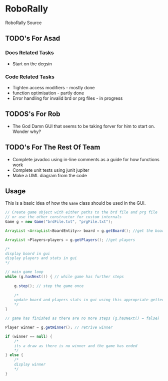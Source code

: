 # RoboRally
RoboRally Source
## TODO's For Asad
### Docs Related Tasks
 - Start on the degsin
### Code Related Tasks
 - Tighten access modifiers - mostly done  
 - function optimisation - partly done  
 - Error handling for invalid brd or prg files - in progress 
 
 ## TODOS's For Rob
 - The God Damn GUI that seems to be taking forver for him to start on. Wonder why? 

## TODO's For The Rest Of Team
 - Complete javadoc using in-line comments as a guide for how functions work 
 - Complete unit tests using junit jupiter 
 - Make a UML diagram from  the code 

## Usage 
This is a basic idea of how the ```Game``` class should be used in the GUI.
```java
// Create game object with either paths to the brd file and prg file
// or use the other constructor for custom internals
Game g = new Game("brdFile.txt", "prgFile.txt");

ArrayList <ArrayList<BoardEntity>> board = g.getBoard(); //get the board

ArrayList <Players>players = g.getPlayers(); //get players

/*
display board in gui
display players and stats in gui
*/

// main game loop
while (g.hasNext()) { // while game has further steps
    
    g.step(); // step the game once
    
    /*
    update board and players stats in gui using this appropriate getters
    */
}

// game has finished as there are no more steps (g.hasNext() = false)

Player winner = g.getWinner(); // retrive winner

if (winner == null) {
    /*
    its a draw as there is no winner and the game has ended
    */
} else {
    /*
    display winner
    */
}
```
  

		
